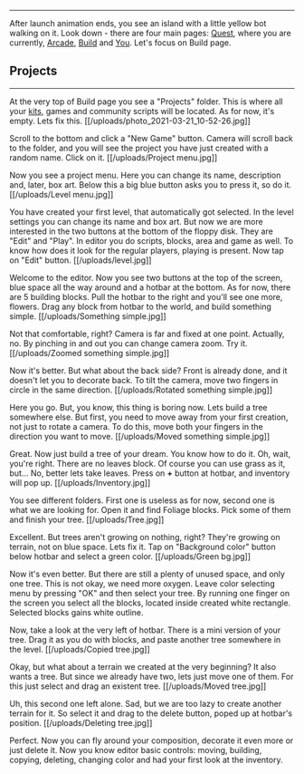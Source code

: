 __________________________
After launch animation ends, you see an island with a little yellow bot walking on it. Look down - there are four main pages: [Quest](https://www.fancade.com/wiki/Quest), where you are currently, [Arcade](https://www.fancade.com/wiki/Arcade), [Build](https://www.fancade.com/wiki/Build) and [You](https://www.fancade.com/wiki/You). Let's focus on Build page.

## Projects
__________________________
At the very top of Build page you see a "Projects" folder. This is where all your [kits](https://www.fancade.com/wiki/Kits/Game%20Kit.md), games and community scripts will be located. As for now, it's empty. Lets fix this.
[[/uploads/photo_2021-03-21_10-52-26.jpg]]

Scroll to the bottom and click a "New Game" button. Camera will scroll back to the folder, and you will see the project you have just created with a random name. Click on it.
[[/uploads/Project menu.jpg]]


Now you see a project menu. Here you can change its name, description and, later, box art. Below this a big blue button asks you to press it, so do it.
[[/uploads/Level menu.jpg]]

You have created your first level, that automatically got selected. In the level settings you can change its name and box art. But now we are more interested in the two buttons at the bottom of the floppy disk. They are "Edit" and "Play". In editor you do scripts, blocks, area and game as well. To know how does it look for the regular players, playing is present. Now tap on "Edit" button.
[[/uploads/level.jpg]]

Welcome to the editor. Now you see two buttons at the top of the screen, blue space all the way around and a hotbar at the bottom. As for now, there are 5 building blocks. Pull the hotbar to the right and you'll see one more, flowers. Drag any block from hotbar to the world, and build something simple.
[[/uploads/Something simple.jpg]]

Not that comfortable, right? Camera is far and fixed at one point. Actually, no. By pinching in and out you can change camera zoom. Try it.
[[/uploads/Zoomed something simple.jpg]]

Now it's better. But what about the back side? Front is already done, and it doesn't let you to decorate back. To tilt the camera, move two fingers in circle in the same direction.
[[/uploads/Rotated something simple.jpg]]

Here you go. But, you know, this thing is boring now. Lets build a tree somewhere else. But first, you need to move away from your first creation, not just to rotate a camera. To do this, move both your fingers in the direction you want to move.
[[/uploads/Moved something simple.jpg]]

Great. Now just build a tree of your dream. You know how to do it. Oh, wait, you're right. There are no leaves block. Of course you can use grass as it, but... No, better lets take leaves. Press on **+** button at hotbar, and inventory will pop up.
[[/uploads/Inventory.jpg]]

You see different folders. First one is useless as for now, second one is what we are looking for. Open it and find Foliage blocks. Pick some of them and finish your tree.
[[/uploads/Tree.jpg]]

Excellent. But trees aren't growing on nothing, right? They're growing on terrain, not on blue space. Lets fix it. Tap on "Background color" button below hotbar and select a green color.
[[/uploads/Green bg.jpg]]

Now it's even better. But there are still a plenty of unused space, and only one tree. This is not okay, we need more oxygen. Leave color selecting menu by pressing "OK" and then select your tree. By running one finger on the screen you select all the blocks, located inside created white rectangle. Selected blocks gains white outline.

Now, take a look at the very left of hotbar. There is a mini version of your tree. Drag it as you do with blocks, and paste another tree somewhere in the level.
[[/uploads/Copied tree.jpg]]

Okay, but what about a terrain we created at the very beginning? It also wants a tree. But since we already have two, lets just move one of them. For this just select and drag an existent tree.
[[/uploads/Moved tree.jpg]]

Uh, this second one left alone. Sad, but we are too lazy to create another terrain for it. So select it and drag to the delete button, poped up at hotbar's position.
[[/uploads/Deleting tree.jpg]]

Perfect. Now you can fly around your composition, decorate it even more or just delete it. Now you know editor basic controls: moving, building, copying, deleting, changing color and had your first look at the inventory.